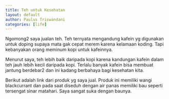 ```yaml
---
title: Teh untuk Kesehatan
layout: default
author: Paulus Triswandani
categories: [life]
---
```


Ngomong2 saya jualan teh. Teh ternyata mengandung kafein yg digunakan untuk doping supaya mata gak cepat merem karena kelamaan koding. Tapi kebanyakan orang meminum kopi untuk kafeinnya.

Menurut saya, teh lebih baik daripada kopi karena kandungan kafein dalam teh jauh lebih kecil daripada kopi. Terlalu banyak kafein bisa membuat jantung berdebar2 dan ini kadang berbahaya bagi kesehatan kita.

Berikut adalah link dari produk yg saya jual. Produk ini memiliki wangi blackcurrant dan pada saat diseduh dengan air panas memiliki bau seperti tersengat sinar matahari. Saya sangat suka dengan baunya.
